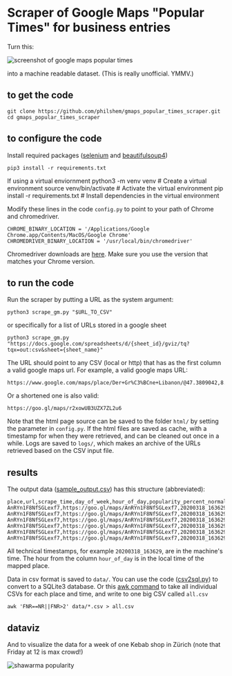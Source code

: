 # Scraper of Google Maps "Popular Times" for business entries

Turn this:

![screenshot of google maps popular times](https://gist.githubusercontent.com/philshem/71507d4e8ecfabad252fbdf4d9f8bdd2/raw/2fca83a2841057af7bf111bd3e99259cc109f5dc/google_maps_scraper.png)

into a machine readable dataset. (This is really unofficial. YMMV.)

## to get the code

    git clone https://github.com/philshem/gmaps_popular_times_scraper.git
    cd gmaps_popular_times_scraper

## to configure the code

Install required packages ([selenium](https://pypi.org/project/selenium/) and [beautifulsoup4](https://pypi.org/project/beautifulsoup4/))

    pip3 install -r requirements.txt

If using a virtual enviornment
    python3 -m venv venv   # Create a virtual environment
    source venv/bin/activate  # Activate the virtual environment
    pip install -r requirements.txt  # Install dependencies in the virtual environment

Modify these lines in the code `config.py` to point to your path of Chrome and chromedriver.

    CHROME_BINARY_LOCATION = '/Applications/Google Chrome.app/Contents/MacOS/Google Chrome'
    CHROMEDRIVER_BINARY_LOCATION = '/usr/local/bin/chromedriver'

Chromedriver downloads are [here](https://sites.google.com/a/chromium.org/chromedriver/downloads). Make sure you use the version that matches your Chrome version.

## to run the code

Run the scraper by putting a URL as the system argument:

    python3 scrape_gm.py "$URL_TO_CSV"

or specifically for a list of URLs stored in a google sheet

    python3 scrape_gm.py "https://docs.google.com/spreadsheets/d/{sheet_id}/gviz/tq?tqx=out:csv&sheet={sheet_name}"

The URL should point to any CSV (local or http) that has as the first column a valid google maps url.
For example, a valid google maps URL:

    https://www.google.com/maps/place/Der+Gr%C3%BCne+Libanon/@47.3809042,8.5325368,17z/data=!3m1!4b1!4m5!3m4!1s0x47900a0e662015b7:0x54fec14b60b7f528!8m2!3d47.3809006!4d8.5347255

Or a shortened one is also valid:

    https://goo.gl/maps/r2xowUB3UZX7ZL2u6

Note that the html page source can be saved to the folder `html/` by setting the parameter in `config.py`. If the html files are saved as cache, with a timestamp for when they were retrieved, and can be cleaned out once in a while. Logs are saved to `logs/`, which makes an archive of the URLs retrieved based on the CSV input file.

## results

The output data ([sample_output.csv](https://raw.githubusercontent.com/philshem/gmaps_popular_times_scraper/master/sample_output.csv)) has this structure (abbreviated):

```
place,url,scrape_time,day_of_week,hour_of_day,popularity_percent_normal,popularity_percent_current
AnRYn1F8NfSGLexf7,https://goo.gl/maps/AnRYn1F8NfSGLexf7,20200318_163629,Wednesday,13,38,
AnRYn1F8NfSGLexf7,https://goo.gl/maps/AnRYn1F8NfSGLexf7,20200318_163629,Wednesday,14,45,
AnRYn1F8NfSGLexf7,https://goo.gl/maps/AnRYn1F8NfSGLexf7,20200318_163629,Wednesday,15,61,
AnRYn1F8NfSGLexf7,https://goo.gl/maps/AnRYn1F8NfSGLexf7,20200318_163629,Wednesday,16,79,30
AnRYn1F8NfSGLexf7,https://goo.gl/maps/AnRYn1F8NfSGLexf7,20200318_163629,Wednesday,17,90,
AnRYn1F8NfSGLexf7,https://goo.gl/maps/AnRYn1F8NfSGLexf7,20200318_163629,Wednesday,18,88,
```

All technical timestamps, for example `20200318_163629`, are in the machine's time. The hour from the column `hour_of_day` is in the local time of the mapped place.

Data in csv format is saved to `data/`. You can use the code ([csv2sql.py](https://raw.githubusercontent.com/philshem/gmaps_popular_times_scraper/master/csv2sql.py)) to convert to a SQLite3 database. Or this [awk command](https://stackoverflow.com/a/40922632/2327328) to take all individual CSVs for each place and time, and write to one big CSV called `all.csv`

    awk 'FNR==NR||FNR>2' data/*.csv > all.csv

## dataviz

And to visualize the data for a week of one Kebab shop in Zürich (note that Friday at 12 is max crowd!)

![shawarma popularity](https://gist.githubusercontent.com/philshem/71507d4e8ecfabad252fbdf4d9f8bdd2/raw/ab2530b4b3bfab57f4fe65ddc58792f4bb76758e/shawarma_popularity.png)
